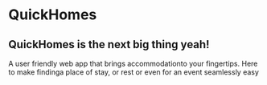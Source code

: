 # QuickHomes

QuickHomes is the next big thing yeah! 
-----------------------------------------
A user friendly web app that brings accommodationto your fingertips.
Here to make findinga place of stay, or rest or even for an event seamlessly easy
